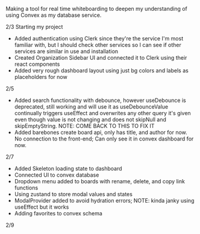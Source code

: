 Making a tool for real time whiteboarding to deepen my understanding of using Convex as my database service.

2/3 Starting my project
- Added authentication using Clerk since they're the service I'm most familiar with, but I should check other services so I can see if other services are similar in use and installation
- Created Organization Sidebar UI and connected it to Clerk using their react components
- Added very rough dashboard layout using just bg colors and labels as placeholders for now

2/5
- Added search functionality with debounce, however useDebounce is deprecated, still working and will use it as useDebounceValue continually triggers useEffect and overwrites any other query it's given even though value is not changing and does not skipNull and skipEmptyString. NOTE: COME BACK TO THIS TO FIX IT
- Added barebones create board api, only has title, and author for now. No connection to the front-end; Can only see it in convex dashboard for now.

2/7
- Added Skeleton loading state to dashboard
- Connected UI to convex database
- Dropdown menu added to boards with rename, delete, and copy link functions
- Using zustand to store modal values and states
- ModalProvider added to avoid hydration errors; NOTE: kinda janky using useEffect but it works
- Adding favorites to convex schema

2/9